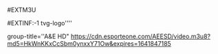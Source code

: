 #EXTM3U 

#EXTINF:-1 tvg-logo''''

group-title=''A&E HD"
https://cdn.esporteone.com/AEESD/video.m3u8?md5=HkWnKKxCcSbm0ynxxY71Ow&expires=1641847185
